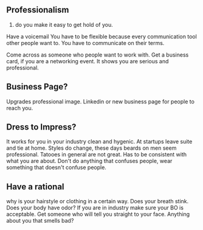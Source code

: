 ## Professionalism
1) do you make it easy to get hold of you.

Have a voicemail
You have to be flexible because every communication tool other people want to. You have to communicate on their terms.

Come across as someone who people want to work with. Get a business card, if you are a networking event. It shows you are serious and professional.

## Business Page?
Upgrades professional image. Linkedin or new business page for people to reach you.

## Dress to Impress?
It works for you in your industry clean and hygenic. At startups leave suite and tie at home. Styles do change, these days beards on men seem professional. Tatooes in general are not great. Has to be consistent with what you are about. Don't do anything that confuses people, wear something that doesn't confuse people.

## Have a rational
why is your hairstyle or clothing in a certain way. Does your breath stink.
Does your body have odor? If you are in industry make sure your BO is acceptable. Get someone who will tell you straight to your face. Anything about you that smells bad?



